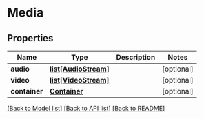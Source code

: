 # Media

## Properties
Name | Type | Description | Notes
------------ | ------------- | ------------- | -------------
**audio** | [**list[AudioStream]**](AudioStream.md) |  | [optional] 
**video** | [**list[VideoStream]**](VideoStream.md) |  | [optional] 
**container** | [**Container**](Container.md) |  | [optional] 

[[Back to Model list]](../README.md#documentation-for-models) [[Back to API list]](../README.md#documentation-for-api-endpoints) [[Back to README]](../README.md)


